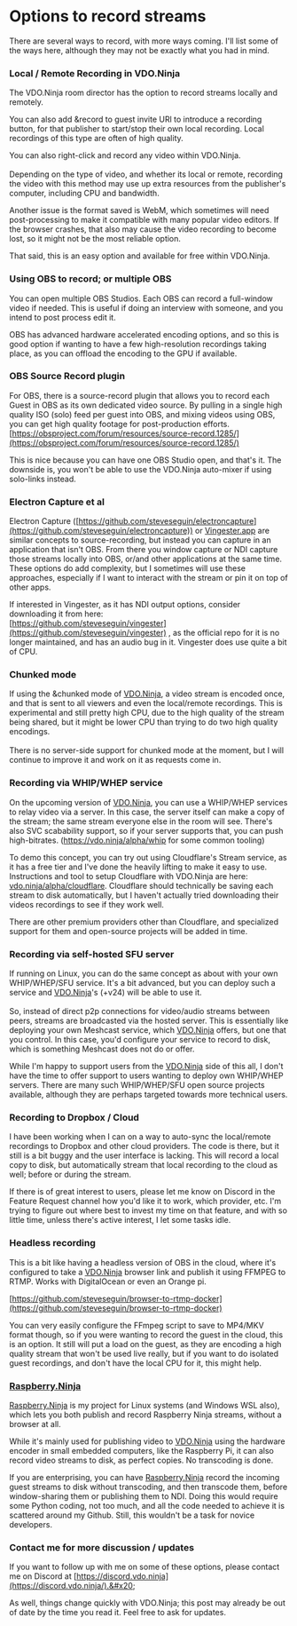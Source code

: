 # Options to record streams

There are several ways to record, with more ways coming. I'll list some of the ways here, although they may not be exactly what you had in mind.



### Local / Remote Recording in VDO.Ninja

The VDO.Ninja room director has the option to record streams locally and remotely.

You can also add \&record to guest invite URl to introduce a recording button, for that publisher to start/stop their own local recording. Local recordings of this type are often of high quality.

You can also right-click and record any video within VDO.Ninja.\
\
Depending on the type of video, and whether its local or remote, recording the video with this method may use up extra resources from the publisher's computer, including CPU and bandwidth.

Another issue is the format saved is WebM, which sometimes will need post-processing to make it compatible with many popular video editors. If the browser crashes, that also may cause the video recording to become lost, so it might not be the most reliable option.

That said, this is an easy option and available for free within VDO.Ninja.

### Using OBS to record; or multiple OBS

You can open multiple OBS Studios. Each OBS can record a full-window video if needed. This is useful if doing an interview with someone, and you intend to post process edit it.

OBS has advanced hardware accelerated encoding options, and so this is good option if wanting to have a few high-resolution recordings taking place, as you can offload the encoding to the GPU if available.

### OBS Source Record plugin

For OBS, there is a source-record plugin that allows you to record each Guest in OBS as its own dedicated video source. By pulling in a single high quality ISO (solo) feed per guest into OBS, and mixing videos using OBS, you can get high quality footage for post-production efforts. [https://obsproject.com/forum/resources/source-record.1285/](https://obsproject.com/forum/resources/source-record.1285/)

This is nice because you can have one OBS Studio open, and that's it. The downside is, you won't be able to use the VDO.Ninja auto-mixer if using solo-links instead.

### Electron Capture et al

Electron Capture ([https://github.com/steveseguin/electroncapture](https://github.com/steveseguin/electroncapture)) or [Vingester.app](https://vingester.app/) are similar concepts to source-recording, but instead you can capture in an application that isn't OBS. From there you window capture or NDI capture those streams locally into OBS, or/and other applications at the same time. These options do add complexity, but I sometimes will use these approaches, especially if I want to interact with the stream or pin it on top of other apps.

If interested in Vingester, as it has NDI output options, consider downloading it from here:\
[https://github.com/steveseguin/vingester](https://github.com/steveseguin/vingester) , as the official repo for it is no longer maintained, and has an audio bug in it. Vingester does use quite a bit of CPU.

### Chunked mode

If using the \&chunked mode of [VDO.Ninja](https://vdo.ninja/), a video stream is encoded once, and that is sent to all viewers and even the local/remote recordings. This is experimental and still pretty high CPU, due to the high quality of the stream being shared, but it might be lower CPU than trying to do two high quality encodings.\
\
There is no server-side support for chunked mode at the moment, but I will continue to improve it and work on it as requests come in.

### Recording via WHIP/WHEP service

On the upcoming version of [VDO.Ninja](https://vdo.ninja/), you can use a WHIP/WHEP services to relay video via a server. In this case, the server itself can make a copy of the stream; the same stream everyone else in the room will see. There's also SVC scabability support, so if your server supports that, you can push high-bitrates. (https://vdo.ninja/alpha/whip for some common tooling)

To demo this concept, you can try out using Cloudflare's Stream service, as it has a free tier and I've done the heavily lifting to make it easy to use. Instructions and tool to setup Cloudflare with VDO.Ninja are here: [vdo.ninja/alpha/cloudflare](https://vdo.ninja/alpha/cloudflare). Cloudflare should technically be saving each stream to disk automatically, but I haven't actually tried downloading their videos recordings to see if they work well.

There are other premium providers other than Cloudflare, and specialized support for them and open-source projects will be added in time.

### Recording via self-hosted SFU server

If running on Linux, you can do the same concept as about with your own WHIP/WHEP/SFU service. It's a bit advanced, but you can deploy such a service and [VDO.Ninja](https://vdo.ninja/)'s  (+v24) will be able to use it.\
\
So, instead of direct p2p connections for video/audio streams between peers, streams are broadcasted via the hosted server. This is essentially like deploying your own Meshcast service, which [VDO.Ninja](https://vdo.ninja/) offers, but one that you control. In this case, you'd configure your service to record to disk, which is something Meshcast does not do or offer.

While I'm happy to support users from the [VDO.Ninja](https://vdo.ninja/) side of this all, I don't have the time to offer support to users wanting to deploy own WHIP/WHEP servers. There are many such WHIP/WHEP/SFU open source projects available, although they are perhaps targeted towards more technical users.

### Recording to Dropbox / Cloud

I have been working when I can on a way to auto-sync the local/remote recordings to Dropbox and other cloud providers. The code is there, but it still is a bit buggy and the user interface is lacking. This will record a local copy to disk, but automatically stream that local recording to the cloud as well; before or during the stream.

If there is of great interest to users, please let me know on Discord in the Feature Request channel how you'd like it to work, which provider, etc. I'm trying to figure out where best to invest my time on that feature, and with so little time, unless there's active interest, I let some tasks idle.

### Headless recording

This is a bit like having a headless version of OBS in the cloud, where it's configured to take a [VDO.Ninja](https://vdo.ninja/) browser link and publish it using FFMPEG to RTMP. Works with DigitalOcean or even an Orange pi.

[https://github.com/steveseguin/browser-to-rtmp-docker](https://github.com/steveseguin/browser-to-rtmp-docker)

You can very easily configure the FFmpeg script to save to MP4/MKV format though, so if you were wanting to record the guest in the cloud, this is an option. It still will put a load on the guest, as they are encoding a high quality stream that won't be used live really, but if you want to do isolated guest recordings, and don't have the local CPU for it, this might help.

### [Raspberry.Ninja](https://raspberry.ninja/)

[Raspberry.Ninja](https://raspberry.ninja/) is my project for Linux systems (and Windows WSL also), which lets you both publish and record Raspberry Ninja streams, without a browser at all.

While it's mainly used for publishing video to [VDO.Ninja](https://vdo.ninja/) using the hardware encoder in small embedded computers, like the Raspberry Pi, it can also record video streams to disk, as perfect copies. No transcoding is done.

If you are enterprising, you can have [Raspberry.Ninja](https://raspberry.ninja/) record the incoming guest streams to disk without transcoding, and then transcode them, before window-sharing them or publishing them to NDI. Doing this would require some Python coding, not too much, and all the code needed to achieve it is scattered around my Github. Still, this wouldn't be a task for novice developers.

### Contact me for more discussion / updates

If you want to follow up with me on some of these options, please contact me on Discord at [https://discord.vdo.ninja](https://discord.vdo.ninja/).&#x20;

As well, things change quickly with VDO.Ninja; this post may already be out of date by the time you read it. Feel free to ask for updates.
